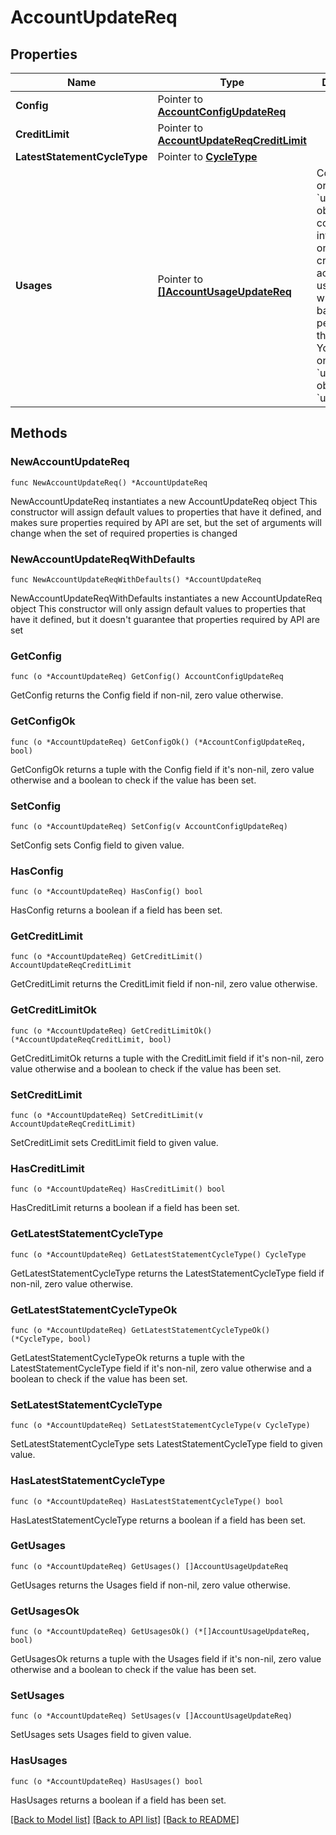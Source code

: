 # AccountUpdateReq

## Properties

Name | Type | Description | Notes
------------ | ------------- | ------------- | -------------
**Config** | Pointer to [**AccountConfigUpdateReq**](AccountConfigUpdateReq.md) |  | [optional] 
**CreditLimit** | Pointer to [**AccountUpdateReqCreditLimit**](AccountUpdateReqCreditLimit.md) |  | [optional] 
**LatestStatementCycleType** | Pointer to [**CycleType**](CycleType.md) |  | [optional] 
**Usages** | Pointer to [**[]AccountUsageUpdateReq**](AccountUsageUpdateReq.md) | Contains one or more &#x60;usages&#x60; objects that contain information on how a credit account is used and what types of balances are permitted on the account.  You can pass only one &#x60;usages&#x60; object per &#x60;usages.type&#x60;. | [optional] 

## Methods

### NewAccountUpdateReq

`func NewAccountUpdateReq() *AccountUpdateReq`

NewAccountUpdateReq instantiates a new AccountUpdateReq object
This constructor will assign default values to properties that have it defined,
and makes sure properties required by API are set, but the set of arguments
will change when the set of required properties is changed

### NewAccountUpdateReqWithDefaults

`func NewAccountUpdateReqWithDefaults() *AccountUpdateReq`

NewAccountUpdateReqWithDefaults instantiates a new AccountUpdateReq object
This constructor will only assign default values to properties that have it defined,
but it doesn't guarantee that properties required by API are set

### GetConfig

`func (o *AccountUpdateReq) GetConfig() AccountConfigUpdateReq`

GetConfig returns the Config field if non-nil, zero value otherwise.

### GetConfigOk

`func (o *AccountUpdateReq) GetConfigOk() (*AccountConfigUpdateReq, bool)`

GetConfigOk returns a tuple with the Config field if it's non-nil, zero value otherwise
and a boolean to check if the value has been set.

### SetConfig

`func (o *AccountUpdateReq) SetConfig(v AccountConfigUpdateReq)`

SetConfig sets Config field to given value.

### HasConfig

`func (o *AccountUpdateReq) HasConfig() bool`

HasConfig returns a boolean if a field has been set.

### GetCreditLimit

`func (o *AccountUpdateReq) GetCreditLimit() AccountUpdateReqCreditLimit`

GetCreditLimit returns the CreditLimit field if non-nil, zero value otherwise.

### GetCreditLimitOk

`func (o *AccountUpdateReq) GetCreditLimitOk() (*AccountUpdateReqCreditLimit, bool)`

GetCreditLimitOk returns a tuple with the CreditLimit field if it's non-nil, zero value otherwise
and a boolean to check if the value has been set.

### SetCreditLimit

`func (o *AccountUpdateReq) SetCreditLimit(v AccountUpdateReqCreditLimit)`

SetCreditLimit sets CreditLimit field to given value.

### HasCreditLimit

`func (o *AccountUpdateReq) HasCreditLimit() bool`

HasCreditLimit returns a boolean if a field has been set.

### GetLatestStatementCycleType

`func (o *AccountUpdateReq) GetLatestStatementCycleType() CycleType`

GetLatestStatementCycleType returns the LatestStatementCycleType field if non-nil, zero value otherwise.

### GetLatestStatementCycleTypeOk

`func (o *AccountUpdateReq) GetLatestStatementCycleTypeOk() (*CycleType, bool)`

GetLatestStatementCycleTypeOk returns a tuple with the LatestStatementCycleType field if it's non-nil, zero value otherwise
and a boolean to check if the value has been set.

### SetLatestStatementCycleType

`func (o *AccountUpdateReq) SetLatestStatementCycleType(v CycleType)`

SetLatestStatementCycleType sets LatestStatementCycleType field to given value.

### HasLatestStatementCycleType

`func (o *AccountUpdateReq) HasLatestStatementCycleType() bool`

HasLatestStatementCycleType returns a boolean if a field has been set.

### GetUsages

`func (o *AccountUpdateReq) GetUsages() []AccountUsageUpdateReq`

GetUsages returns the Usages field if non-nil, zero value otherwise.

### GetUsagesOk

`func (o *AccountUpdateReq) GetUsagesOk() (*[]AccountUsageUpdateReq, bool)`

GetUsagesOk returns a tuple with the Usages field if it's non-nil, zero value otherwise
and a boolean to check if the value has been set.

### SetUsages

`func (o *AccountUpdateReq) SetUsages(v []AccountUsageUpdateReq)`

SetUsages sets Usages field to given value.

### HasUsages

`func (o *AccountUpdateReq) HasUsages() bool`

HasUsages returns a boolean if a field has been set.


[[Back to Model list]](../README.md#documentation-for-models) [[Back to API list]](../README.md#documentation-for-api-endpoints) [[Back to README]](../README.md)


